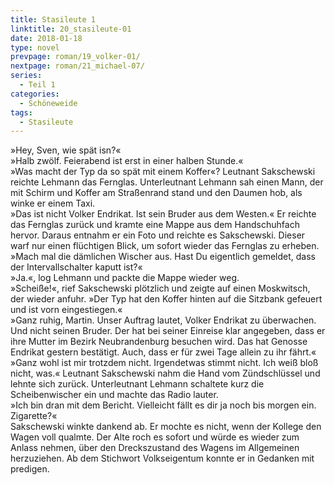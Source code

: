 ```yaml
---
title: Stasileute 1
linktitle: 20_stasileute-01
date: 2018-01-18
type: novel
prevpage: roman/19_volker-01/
nextpage: roman/21_michael-07/
series:
  - Teil 1
categories:
  - Schöneweide
tags:
  - Stasileute
---
```


»Hey, Sven, wie spät isn?«   
»Halb zwölf. Feierabend ist erst in einer halben Stunde.«   
»Was macht der Typ da so spät mit einem Koffer«? Leutnant Sakschewski reichte Lehmann das Fernglas. Unterleutnant Lehmann sah einen Mann, der mit Schirm und Koffer am Straßenrand stand und den Daumen hob, als winke er einem Taxi.   
»Das ist nicht Volker Endrikat. Ist sein Bruder aus dem Westen.« Er reichte das Fernglas zurück und kramte eine Mappe aus dem Handschuhfach hervor. Daraus entnahm er ein Foto und reichte es Sakschewski. Dieser warf nur einen flüchtigen Blick, um sofort wieder das Fernglas zu erheben.  
»Mach mal die dämlichen Wischer aus. Hast Du eigentlich gemeldet, dass der Intervallschalter kaputt ist?«   
»Ja.«, log Lehmann und packte die Mappe wieder weg.   
»Scheiße!«, rief Sakschewski plötzlich und zeigte auf einen Moskwitsch, der wieder anfuhr. »Der Typ hat den Koffer hinten auf die Sitzbank gefeuert und ist vorn eingestiegen.«   
»Ganz ruhig, Martin. Unser Auftrag lautet, Volker Endrikat zu überwachen. Und nicht seinen Bruder. Der hat bei seiner Einreise klar angegeben, dass er ihre Mutter im Bezirk Neubrandenburg besuchen wird. Das hat Genosse Endrikat gestern bestätigt. Auch, dass er für zwei Tage allein zu ihr fährt.«   
»Ganz wohl ist mir trotzdem nicht. Irgendetwas stimmt nicht. Ich weiß bloß nicht, was.« Leutnant Sakschewski nahm die Hand vom Zündschlüssel und lehnte sich zurück. Unterleutnant Lehmann schaltete kurz die Scheibenwischer ein und machte das Radio lauter.   
»Ich bin dran mit dem Bericht. Vielleicht fällt es dir ja noch bis morgen ein. Zigarette?«   
Sakschewski winkte dankend ab. Er mochte es nicht, wenn der Kollege den Wagen voll qualmte. Der Alte roch es sofort und würde es wieder zum Anlass nehmen, über den Dreckszustand des Wagens im Allgemeinen herzuziehen. Ab dem Stichwort Volkseigentum konnte er in Gedanken mit predigen.
